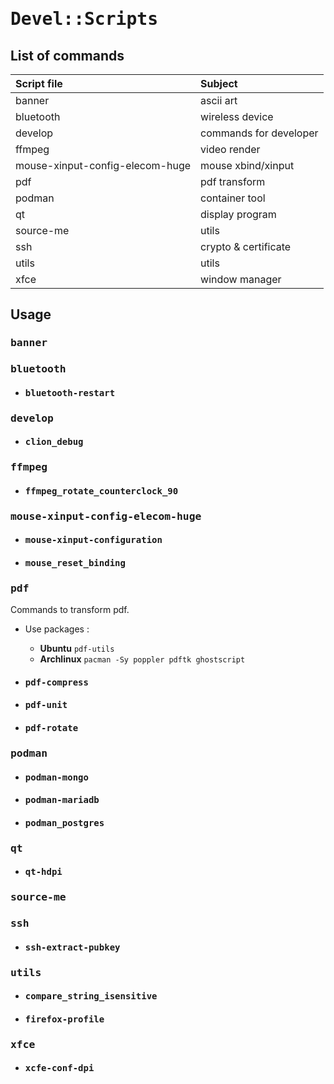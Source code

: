 <style>
h3, h4 {
    font-family: monospace;
}
</style>

# <span style='font-family:monospace'>Devel::Scripts</span>

## List of commands

| Script file                     | Subject                |
|:--------------------------------|:-----------------------|
| banner                          | ascii art              |
| bluetooth                       | wireless device        |
| develop                         | commands for developer |
| ffmpeg                          | video render           |
| mouse-xinput-config-elecom-huge | mouse xbind/xinput     |
| pdf                             | pdf transform          |
| podman                          | container tool         |
| qt                              | display program        |
| source-me                       | utils                  |
| ssh                             | crypto & certificate   |
| utils                           | utils                  |
| xfce                            | window manager         |


## Usage

### banner
### bluetooth

- #### bluetooth-restart

### develop

- #### clion_debug

### ffmpeg

- #### ffmpeg_rotate_counterclock_90

### mouse-xinput-config-elecom-huge

- #### mouse-xinput-configuration
- #### mouse_reset_binding

### pdf

Commands to transform pdf.

- Use packages :
    - **Ubuntu** `pdf-utils`
    - **Archlinux** `pacman -Sy poppler pdftk ghostscript`

- #### pdf-compress
- #### pdf-unit
- #### pdf-rotate

### podman

- #### podman-mongo
- #### podman-mariadb
- #### podman_postgres

### qt

- #### qt-hdpi

### source-me
### ssh

- #### ssh-extract-pubkey

### utils

- #### compare_string_isensitive
- #### firefox-profile

### xfce

- #### xcfe-conf-dpi
